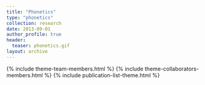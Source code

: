 ```yaml
---
title: "Phonetics"
type: "phonetics"
collection: research
date: 2013-09-01
author_profile: true
header:
  teaser: phonetics.gif
layout: archive
---
```


{% include theme-team-members.html %}
{% include theme-collaborators-members.html %}
{% include publication-list-theme.html %}
